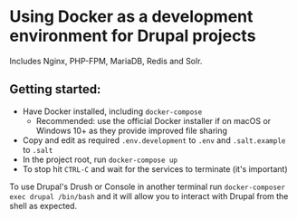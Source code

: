# Using Docker as a development environment for Drupal projects

Includes Nginx, PHP-FPM, MariaDB, Redis and Solr.

## Getting started:

* Have Docker installed, including `docker-compose`
  * Recommended: use the official Docker installer if on macOS or Windows 10+
    as they provide improved file sharing
* Copy and edit as required `.env.development` to `.env` and `.salt.example` to `.salt`
* In the project root, run `docker-compose up`
* To stop hit `CTRL-C` and wait for the services to terminate (it's important)

To use Drupal's Drush or Console in another terminal run `docker-composer exec drupal /bin/bash`
and it will allow you to interact with Drupal from the shell as expected.
